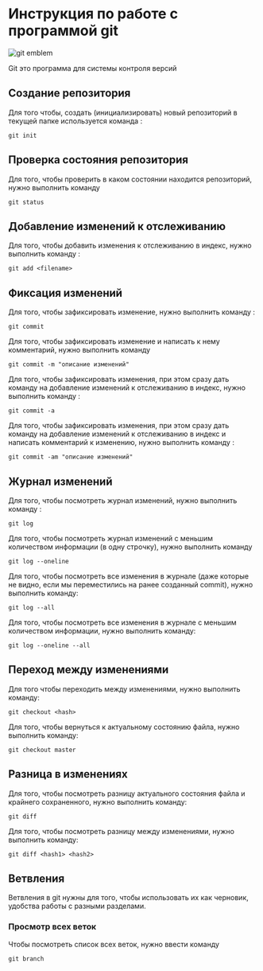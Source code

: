 # Инструкция по работе с программой git

![git emblem](инструкции.jpg)

Git это программа для системы контроля версий 

## Создание репозитория 

Для того чтобы, создать (инициализировать) новый репозиторий в текущей папке используется команда : 

    git init 

## Проверка состояния репозитория 

Для того, чтобы проверить в каком состоянии находится репозиторий, нужно выполнить команду 

    git status

## Добавление изменений к отслеживанию

Для того, чтобы добавить изменения к отслеживанию в индекс, нужно выполнить команду :

    git add <filename>

## Фиксация изменений

Для того, чтобы зафиксировать изменение, нужно выполнить команду :

    git commit

Для того, чтобы зафиксировать изменение и написать к нему комментарий, нужно выполнить команду

    git commit -m "описание изменений"

Для того, чтобы зафиксировать изменения, при этом сразу дать команду на добавление изменений к отслеживанию в индекс, нужно выполнить команду :

    git commit -a

Для того, чтобы зафиксировать изменения, при этом сразу дать команду на добавление изменений к отслеживанию в индекс и написать комментарий к изменению, нужно выполнить команду :

    git commit -am "описание изменений"

## Журнал изменений

Для того, чтобы посмотреть журнал изменений, нужно выполнить команду :

    git log

Для того, чтобы посмотреть журнал изменений с меньшим количеством информации (в одну строчку), нужно выполнить команду

    git log --oneline

Для того, чтобы посмотреть все изменения в журнале (даже которые не видно, если мы переместились на ранее созданный commit), нужно выполнить команду:

    git log --all

Для того, чтобы посмотреть все изменения в журнале с меньшим количеством информации, нужно выполнить команду:

    git log --oneline --all

## Переход между изменениями

Для того чтобы переходить между изменениями, нужно выполнить команду:

    git checkout <hash>

Для того, чтобы вернуться к актуальному состоянию файла, нужно выполнить команду:

    git checkout master

## Разница в изменениях 

Для того, чтобы посмотреть разницу актуального состояния файла и крайнего сохраненного, нужно выполнить команду:

    git diff

Для того, чтобы посмотреть разницу между изменениями, нужно выполнить команду:

    git diff <hash1> <hash2>

 ## Ветвления
 
Ветвления в git нужны для того, чтобы использовать их как черновик, удобства работы с разными разделами.

 ### Просмотр всех веток

 Чтобы посмотреть список всех веток, нужно ввести команду

    git branch

